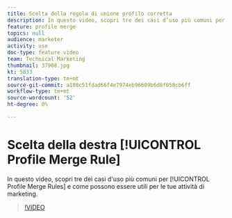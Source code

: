 ```yaml
---
title: Scelta della regola di unione profilo corretta
description: In questo video, scopri tre dei casi d’uso più comuni per le regole di unione dei profili e come possono essere utili per le tue attività di marketing.
feature: profile merge
topics: null
audience: marketer
activity: use
doc-type: feature video
team: Technical Marketing
thumbnail: 37908.jpg
kt: 5833
translation-type: tm+mt
source-git-commit: a108c51fdad66f4e7974eb96609b6d8f058cb6ff
workflow-type: tm+mt
source-wordcount: '52'
ht-degree: 0%

---
```



# Scelta della destra [!UICONTROL Profile Merge Rule]

In questo video, scopri tre dei casi d&#39;uso più comuni per [!UICONTROL Profile Merge Rules] e come possono essere utili per le tue attività di marketing.

>[!VIDEO](https://video.tv.adobe.com/v/37908/?quality=12&learn=on)
